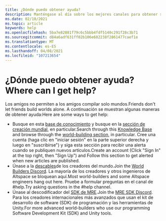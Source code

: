 ```yaml
---
title: ¿Dónde puedo obtener ayuda?
description: Manténgase al día sobre los mejores canales para obtener soporte técnico y ayudarle con sus experiencias de AltpsaceVR.
ms.date: 02/10/2021
ms.topic: article
keywords: help
ms.openlocfilehash: 5ba7e82881f79c6c5bbb4fdf5140c291f28c3b71
ms.sourcegitcommit: d84a6adf631ff02b106e682238f2861477caef1e
ms.translationtype: MT
ms.contentlocale: es-ES
ms.lasthandoff: 04/08/2021
ms.locfileid: "107213654"
---
```

# <a name="where-can-i-get-help"></a><span data-ttu-id="4db25-104">¿Dónde puedo obtener ayuda?</span><span class="sxs-lookup"><span data-stu-id="4db25-104">Where can I get help?</span></span>

<span data-ttu-id="4db25-105">Los amigos no permiten a los amigos compilar solo mundos.</span><span class="sxs-lookup"><span data-stu-id="4db25-105">Friends don't let friends build worlds alone.</span></span> <span data-ttu-id="4db25-106">A continuación se muestran algunas maneras de obtener ayuda:</span><span class="sxs-lookup"><span data-stu-id="4db25-106">Here are some ways to get help:</span></span>

* <span data-ttu-id="4db25-107">Busque en esta [base de conocimiento](../index.yml) y busque en la [sección de creación mundial](world-editor-getting-started.md), en particular.</span><span class="sxs-lookup"><span data-stu-id="4db25-107">Search through this [Knowledge Base](../index.yml) and browse through the [world-building section](world-editor-getting-started.md), in particular.</span></span> <span data-ttu-id="4db25-108">Cree una cuenta (haga clic en "iniciar sesión" en la parte superior derecha y luego en "suscribirse") y siga esta sección para recibir una alerta cuando se publiquen nuevos artículos.</span><span class="sxs-lookup"><span data-stu-id="4db25-108">Create an account (Click "Sign In" at the top right, then "Sign Up") and Follow this section to get alerted when new articles are published.</span></span>
* <span data-ttu-id="4db25-109">Únase a la [descables](https://discordapp.com/invite/altspacevr)de los creadores del mundo.</span><span class="sxs-lookup"><span data-stu-id="4db25-109">Join the [World Builders Discord](https://discordapp.com/invite/altspacevr).</span></span> <span data-ttu-id="4db25-110">La mayoría de los creadores y otros ingenieros de Altspace se bloquean aquí.</span><span class="sxs-lookup"><span data-stu-id="4db25-110">Most world-builders and some Altspace engineers hang out here.</span></span> <span data-ttu-id="4db25-111">Pruebe a formular preguntas en el canal de #help.</span><span class="sxs-lookup"><span data-stu-id="4db25-111">Try asking questions in the #help channel.</span></span>
* <span data-ttu-id="4db25-112">Únase al descodificador del [SDK de MRE](https://discord.gg/xyBcQec).</span><span class="sxs-lookup"><span data-stu-id="4db25-112">Join the [MRE SDK Discord](https://discord.gg/xyBcQec).</span></span> <span data-ttu-id="4db25-113">Para los creadores internacionales más avanzados que usan el kit de desarrollo de software (SDK) de programación y las herramientas de Unity.</span><span class="sxs-lookup"><span data-stu-id="4db25-113">For more advanced world-builders who use our programming Software Development Kit (SDK) and Unity tools.</span></span> 